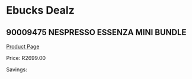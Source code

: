 
# Ebucks Dealz
## 90009475 NESPRESSO ESSENZA MINI BUNDLE
[Product Page](https://www.ebucks.com/web/shop/productSelected.do?prodId=1158950225&catId=1157555110)

Price: R2699.00

Savings: 


	